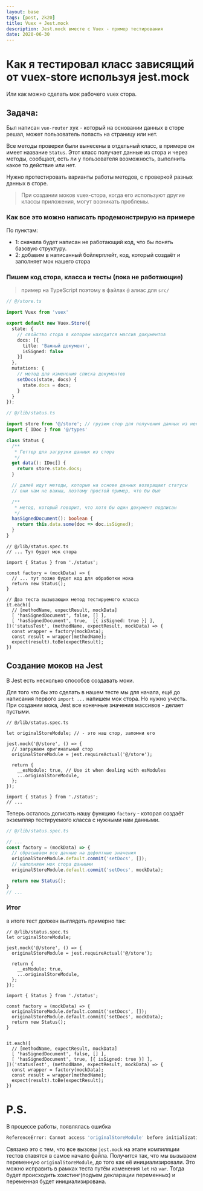 ```yaml
---
layout: base
tags: [post, 2k20]
title: Vuex + Jest.mock
description: Jest.mock вместе с Vuex - пример тестирования
date: 2020-06-30
---
```


# Как я тестировал класс зависящий от vuex-store используя jest.mock

Или как можно сделать мок рабочего vuex стора.

## Задача:

Был написан `vue-router` хук - который на основании данных в сторе решал, может пользователь попасть на страницу или нет.

Все методы проверки были вынесены в отдельный класс, в примере он имеет название `Status`. Этот класс получает данные из стора и через методы, сообщает, есть ли у пользователя возможность, выполнить какое то действие или нет.

Нужно протестировать варианты работы методов, с проверкой разных данных в сторе.


> При создании моков vuex-стора, когда его используют другие классы приложения, могут возникать проблемы.

### Как все это можно написать продемонстрирую на примере

По пунктам:

- 1: сначала будет написан не работающий код, что бы понять базовую структуру.
- 2: добавим в написанный бойлерплейт, код, который создаёт и заполняет мок нашего стора

### Пишем код стора, класса и тесты (пока не работающие)

> пример на TypeScript поэтому в файлах `@` алиас для `src/`

```ts
// @/store.ts

import Vuex from 'vuex'

export default new Vuex.Store({
  state: {
    // свойство стора в котором находится массив документов
    docs: [{
      title: 'Важный документ',
      isSigned: false
    }]
  },
  mutations: {
    // метод для изменения списка документов
    setDocs(state, docs) {
      state.docs = docs;
    }
  }
});
```


```ts
// @/lib/status.ts

import store from '@/store'; // грузим стор для получения данных из него
import { IDoc } from '@/types'

class Status {
  /**
   * Геттер для загрузки данных из стора
   */
  get data(): IDoc[] {
    return store.state.docs;
  }

  // далеё идут методы, которые на основе данных возвращают статусы
  // они нам не важны, поэтому простой пример, что бы был

  /**
   * метод, который говорит, что хотя бы один документ подписан
   */
  hasSignedDocument(): boolean {
    return this.data.some(doc => doc.isSigned);
  }
}
```

```ts/1,6
// @/lib/status.spec.ts
// ... Тут будет мок стора

import { Status } from './status';

const factory = (mockData) => {
  // ... тут позже будет код для обработки мока
  return new Status();
}

// Два теста вызывающих метод тестируемого класса
it.each([
  // [methodName, expectResult, mockData]
  [ 'hasSignedDocument', false, [] ],
  [ 'hasSignedDocument', true,  [{ isSigned: true }] ],
])('statusTest', (methodName, expectResult, mockData) => {
  const wrapper = factory(mockData);
  const result = wrapper[methodName];
  expect(result).toBe(expectResult);
})
```

## Создание моков на Jest

В Jest есть несколько способов создавать моки.

Для того что бы это сделать в нашем тесте мы для начала, ещё до написания первого `import ...` напишем мок стора. Но нужно учесть. При создании мока, Jest все конечные значения массивов - делает пустыми.

```ts/2
// @/lib/status.spec.ts

let originalStoreModule; // - это наш стор, запомни его

jest.mock('@/store', () => {
  // загружаем оригинальный стор
  originalStoreModule = jest.requireActual('@/store');

  return {
    __esModule: true, // Use it when dealing with esModules
    ...originalStoreModule,
  };
});

import { Status } from './status';
// ...
```

Теперь осталось дописать нашу функцию `factory` - которая создаёт экземпляр тестируемого класса с нужными нам данными.

```ts
// @/lib/status.spec.ts

// ...
const factory = (mockData) => {
  // сбрасываем все данные на дефолтные значения
  originalStoreModule.default.commit('setDocs', []);
  // наполняем мок стора данными
  originalStoreModule.default.commit('setDocs', mockData);

  return new Status();
}
// ...
```

### Итог

в итоге тест должен выглядеть примерно так:

```ts/3-10,15,16
// @/lib/status.spec.ts
let originalStoreModule;

jest.mock('@/store', () => {
  originalStoreModule = jest.requireActual('@/store');

  return {
    __esModule: true,
    ...originalStoreModule,
  };
});

import { Status } from './status';

const factory = (mockData) => {
  originalStoreModule.default.commit('setDocs', []);
  originalStoreModule.default.commit('setDocs', mockData);
  return new Status();
}


it.each([
  // [methodName, expectResult, mockData]
  [ 'hasSignedDocument', false, [] ],
  [ 'hasSignedDocument', true, [{ isSigned: true }] ],
])('statusTest', (methodName, expectResult, mockData) => {
  const wrapper = factory(mockData);
  const result = wrapper[methodName];
  expect(result).toBe(expectResult);
})
```

# P.S.

В процессе работы, появлялась ошибка

```ts
ReferenceError: Cannot access 'originalStoreModule' before initialization
```

Связано это с тем, что все вызовы `jest.mock` на этапе компиляции тестов ставятся в самое начало файла.
Получится так, что мы вызываем переменную `originalStoreModule`, до того как её инициализировали.
Это можно исправить в рамках теста путём изменения `let` на `var`. Тогда будет происходить хоистинг(подъем декларации переменных) и переменная будет инициализирована.
